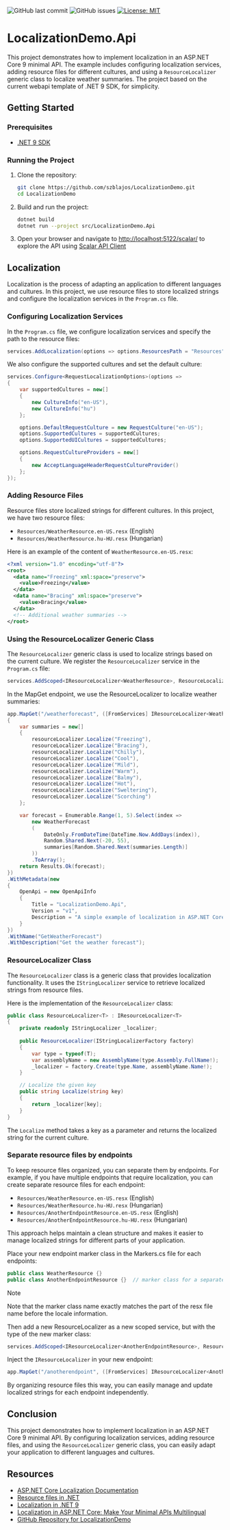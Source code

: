 ![GitHub last commit](https://img.shields.io/github/last-commit/szblajos/LocalizationDemo)
![GitHub issues](https://img.shields.io/github/issues/szblajos/LocalizationDemo)
[![License: MIT](https://img.shields.io/badge/License-MIT-yellow.svg)](https://opensource.org/licenses/MIT)

# LocalizationDemo.Api

This project demonstrates how to implement localization in an ASP.NET Core 9 minimal API. The example includes configuring localization services, adding resource files for different cultures, and using a `ResourceLocalizer` generic class to localize weather summaries.
The project based on the current webapi template of .NET 9 SDK, for simplicity.

## Getting Started

### Prerequisites

- [.NET 9 SDK](https://dotnet.microsoft.com/download/dotnet/9.0)

### Running the Project

1. Clone the repository:
   ```bash
   git clone https://github.com/szblajos/LocalizationDemo.git
   cd LocalizationDemo
   ```
2. Build and run the project:
   ```bash
   dotnet build
   dotnet run --project src/LocalizationDemo.Api
   ```
3. Open your browser and navigate to [http://localhost:5122/scalar/]() to explore the API using [Scalar API Client](https://github.com/scalar/scalar)

## Localization
Localization is the process of adapting an application to different languages and cultures. In this project, we use resource files to store localized strings and configure the localization services in the `Program.cs` file.

### Configuring Localization Services
In the `Program.cs` file, we configure localization services and specify the path to the resource files:

```csharp
services.AddLocalization(options => options.ResourcesPath = "Resources");
```
We also configure the supported cultures and set the default culture:

```csharp
services.Configure<RequestLocalizationOptions>(options =>
{
    var supportedCultures = new[]
    {
        new CultureInfo("en-US"),
        new CultureInfo("hu")
    };

    options.DefaultRequestCulture = new RequestCulture("en-US");
    options.SupportedCultures = supportedCultures;
    options.SupportedUICultures = supportedCultures;

    options.RequestCultureProviders = new[]
    {
        new AcceptLanguageHeaderRequestCultureProvider()
    };
});
```

### Adding Resource Files
Resource files store localized strings for different cultures. In this project, we have two resource files:
- `Resources/WeatherResource.en-US.resx` (English)
- `Resources/WeatherResource.hu-HU.resx` (Hungarian)

Here is an example of the content of `WeatherResource.en-US.resx`:

```xml
<?xml version="1.0" encoding="utf-8"?>
<root>
  <data name="Freezing" xml:space="preserve">
    <value>Freezing</value>
  </data>
  <data name="Bracing" xml:space="preserve">
    <value>Bracing</value>
  </data>
  <!-- Additional weather summaries -->
</root>
```

### Using the ResourceLocalizer Generic Class
The `ResourceLocalizer` generic class is used to localize strings based on the current culture. We register the `ResourceLocalizer` service in the `Program.cs` file:

```csharp
services.AddScoped<IResourceLocalizer<WeatherResource>, ResourceLocalizer<WeatherResource>>();
```

In the MapGet endpoint, we use the ResourceLocalizer to localize weather summaries:

```csharp
app.MapGet("/weatherforecast", ([FromServices] IResourceLocalizer<WeatherResource> resourceLocalizer) =>
{
    var summaries = new[]
    {
        resourceLocalizer.Localize("Freezing"),
        resourceLocalizer.Localize("Bracing"),
        resourceLocalizer.Localize("Chilly"),
        resourceLocalizer.Localize("Cool"),
        resourceLocalizer.Localize("Mild"),
        resourceLocalizer.Localize("Warm"),
        resourceLocalizer.Localize("Balmy"),
        resourceLocalizer.Localize("Hot"),
        resourceLocalizer.Localize("Sweltering"),
        resourceLocalizer.Localize("Scorching")
    };

    var forecast = Enumerable.Range(1, 5).Select(index =>
        new WeatherForecast
        (
            DateOnly.FromDateTime(DateTime.Now.AddDays(index)),
            Random.Shared.Next(-20, 55),
            summaries[Random.Shared.Next(summaries.Length)]
        ))
        .ToArray();
    return Results.Ok(forecast);
})
.WithMetadata(new
{
    OpenApi = new OpenApiInfo
    {
        Title = "LocalizationDemo.Api",
        Version = "v1",
        Description = "A simple example of localization in ASP.NET Core 9 minimal APIs",
    }
})
.WithName("GetWeatherForecast")
.WithDescription("Get the weather forecast");
```

### ResourceLocalizer Class
The `ResourceLocalizer` class is a generic class that provides localization functionality. It uses the `IStringLocalizer` service to retrieve localized strings from resource files.

Here is the implementation of the `ResourceLocalizer` class:

```csharp
public class ResourceLocalizer<T> : IResourceLocalizer<T>
{
    private readonly IStringLocalizer _localizer;
    
    public ResourceLocalizer(IStringLocalizerFactory factory)
    {
        var type = typeof(T);
        var assemblyName = new AssemblyName(type.Assembly.FullName!);
        _localizer = factory.Create(type.Name, assemblyName.Name!);
    }

    // Localize the given key
    public string Localize(string key)
    {
        return _localizer[key];
    }
}
```

The `Localize` method takes a key as a parameter and returns the localized string for the current culture.

### Separate resource files by endpoints
To keep resource files organized, you can separate them by endpoints. For example, if you have multiple endpoints that require localization, you can create separate resource files for each endpoint:

- `Resources/WeatherResource.en-US.resx` (English)
- `Resources/WeatherResource.hu-HU.resx` (Hungarian)
- `Resources/AnotherEndpointResource.en-US.resx` (English)
- `Resources/AnotherEndpointResource.hu-HU.resx` (Hungarian)

This approach helps maintain a clean structure and makes it easier to manage localized strings for different parts of your application.

Place your new endpoint marker class in the Markers.cs file for each endpoints:
```csharp
public class WeatherResource {}
public class AnotherEndpointResource {}  // marker class for a separate endpoint
```

> [!NOTE]
> Note that the marker class name exactly matches the part of the resx file name before the locale information.

Then add a new ResourceLocalizer as a new scoped service, but with the type of the new marker class:
```csharp
services.AddScoped<IResourceLocalizer<AnotherEndpointResource>, ResourceLocalizer<AnotherEndpointResource>>();
```

Inject the `IResourceLocalizer` in your new endpoint:
```csharp
app.MapGet("/anotherendpoint", ([FromServices] IResourceLocalizer<AnotherEndpointResource> resourceLocalizer)
```

By organizing resource files this way, you can easily manage and update localized strings for each endpoint independently.

## Conclusion
This project demonstrates how to implement localization in an ASP.NET Core 9 minimal API. By configuring localization services, adding resource files, and using the `ResourceLocalizer` generic class, you can easily adapt your application to different languages and cultures.

## Resources

- [ASP.NET Core Localization Documentation](https://docs.microsoft.com/en-us/aspnet/core/fundamentals/localization)
- [Resource files in .NET](https://docs.microsoft.com/en-us/dotnet/core/extensions/work-with-resx-files-programmatically)
- [Localization in .NET 9](https://docs.microsoft.com/en-us/dotnet/core/extensions/localization)
- [Localization in ASP.NET Core: Make Your Minimal APIs Multilingual](https://www.ottorinobruni.com/localization-in-asp-net-core-make-your-minimal-apis-multilingual/)
- [GitHub Repository for LocalizationDemo](https://github.com/szblajos/LocalizationDemo)